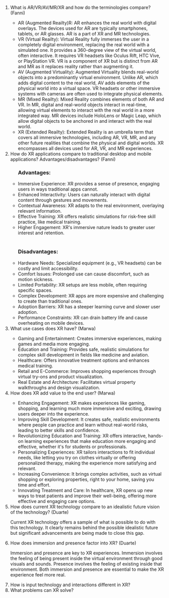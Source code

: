 <ol>
  <li>What is AR/VR/AV/MR/XR and how do the terminologies compare? (Fanni)</li>
  <ul>
    <li>AR (Augmented Reailty)R: AR enhances the real world with digital overlays. The devices used for AR are typically smartphones, tablets, or AR glasses. AR is a part of XR and MR technologies.</li>
    <li>VR (Virtual Reailty): Virtual Reality fully immerses the user in a completely digital environment, replacing the real world with a simulated one. It provides a 360-degree view of the virtual world, often interactive. It requires VR headsets like Oculus Rift, HTC Vive, or PlayStation VR. VR is a component of XR but is distinct from AR and MR as it replaces reality rather than augmenting it.</li>
    <li>AV (Augmented Virtuality): Augmented Virtuality blends real-world objects into a predominantly virtual environment. Unlike AR, which adds digital content to the real world, AV adds elements of the physical world into a virtual space. VR headsets or other immersive systems with cameras are often used to integrate physical elements.</li>
    <li>MR (Mixed Reailty): Mixed Reality combines elements of both AR and VR. In MR, digital and real-world objects interact in real-time, allowing virtual elements to interact with the real world in a more integrated way. MR devices include HoloLens or Magic Leap, which allow digital objects to be anchored in and interact with the real world.</li>
    <li>XR (Extended Reailty): Extended Reality is an umbrella term that covers all immersive technologies, including AR, VR, MR, and any other future realities that combine the physical and digital worlds. XR encompasses all devices used for AR, VR, and MR experiences.</li>
  </ul>
  <li>How do XR applications compare to traditional desktop and mobile applications? Advantages/disadvantages? (Fanni)</li>
    <ul>
      <h3>Advantages:</h3>
      <li>Immersive Experience: XR provides a sense of presence, engaging users in ways traditional apps cannot.</li>
      <li>Enhanced Interactivity: Users can naturally interact with digital content through gestures and movements.</li>
      <li>Contextual Awareness: XR adapts to the real environment, overlaying relevant information.</li>
      <li>Effective Training: XR offers realistic simulations for risk-free skill practice, like medical training.</li>
      <li>Higher Engagement: XR's immersive nature leads to greater user interest and retention.</li>
      <br/>
      <h3>Disadvantages:</h3>
      <li>Hardware Needs: Specialized equipment (e.g., VR headsets) can be costly and limit accessibility.</li>
      <li>Comfort Issues: Prolonged use can cause discomfort, such as motion sickness.</li>
      <li>Limited Portability: XR setups are less mobile, often requiring specific spaces.</li>
      <li>Complex Development: XR apps are more expensive and challenging to create than traditional ones.</li>
      <li>Adoption Barriers: XR has a steeper learning curve and slower user adoption.</li>
      <li>Performance Constraints: XR can drain battery life and cause overheating on mobile devices.</li>
    </ul>
  
  <li>What use cases does XR have? (Marwa)</li> 
  
  <ul>
    <li>Gaming and Entertainment: Creates immersive experiences, making games and media more engaging.</li>
<li>Education and Training: Provides safe, realistic simulations for complex skill development in fields like medicine and aviation.</li>
<li>Healthcare: Offers innovative treatment options and enhances medical training.</li>
<li>Retail and E-Commerce: Improves shopping experiences through virtual try-ons and product visualization.</li>
<li>Real Estate and Architecture: Facilitates virtual property walkthroughs and design visualization.</li>
  </ul>
  
  <li>How does XR add value to the end user? (Marwa) </li> 

<ul>
  <li>Enhancing Engagement: XR makes experiences like gaming, shopping, and learning much more immersive and exciting, drawing users deeper into the experience.</li>
  <li>Improving Skill Development: It creates safe, realistic environments where people can practice and learn without real-world risks, leading to better skills and confidence.</li>
  <li>Revolutionizing Education and Training: XR offers interactive, hands-on learning experiences that make education more engaging and effective, whether it's for students or professionals.</li>
  <li>Personalizing Experiences: XR tailors interactions to fit individual needs, like letting you try on clothes virtually or offering personalized therapy, making the experience more satisfying and relevant.</li>
  <li>Increasing Convenience: It brings complex activities, such as virtual shopping or exploring properties, right to your home, saving you time and effort.</li>
  <li>Innovating Treatment and Care: In healthcare, XR opens up new ways to treat patients and improve their well-being, offering more effective and engaging care options.</li>
</ul>

  <li>How does current XR technology compare to an idealistic future vision of the technology? (Duarte)</li>
  <p>Current XR technology offers a sample of what is possible to do with this technology. It clearly remains behind the possible idealistic future but significant advancements are being made to close this gap. </p>
  <li>How does immersion and presence factor into XR? (Duarte)</li>
  <p>Immersion and presence are key to XR experiences. Immersion involves the feeling of being present inside the virtual environment through good visuals and sounds. Presence involves the feeling of existing inside that environment. Both immersion and presence are essential to make the XR experience feel more real. </p>
  <li>How is input technology and interactions different in XR?</li>
  <li>What problems can XR solve?</li>
</ol>
